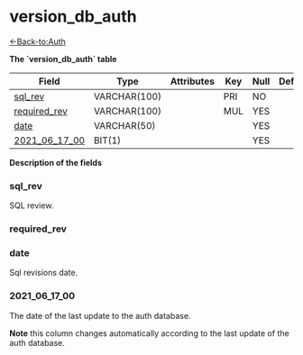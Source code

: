# version_db_auth

[<-Back-to:Auth](database-auth.md)

**The \`version_db_auth\` table**

| Field              | Type         | Attributes | Key | Null | Default | Extra | Comment |
|--------------------|--------------|------------|-----|------|---------|-------|---------|
| [sql_rev][1]       | VARCHAR(100) |            | PRI | NO   |         |       |         |
| [required_rev][2]  | VARCHAR(100) |            | MUL | YES  |         |       |         |
| [date][3]          | VARCHAR(50)  |            |     | YES  |         |       |         |
| [2021_06_17_00][4] | BIT(1)       |            |     | YES  |         |       |         |

[1]: #sql_rev
[2]: #required_rev
[3]: #2020_02_07_00
[4]: #2021_06_17_00

**Description of the fields**

### sql_rev

SQL review.

### required_rev

### date 

Sql revisions date.

### 2021_06_17_00

The date of the last update to the auth database.

**Note** this column changes automatically according to the last update of the auth database.

